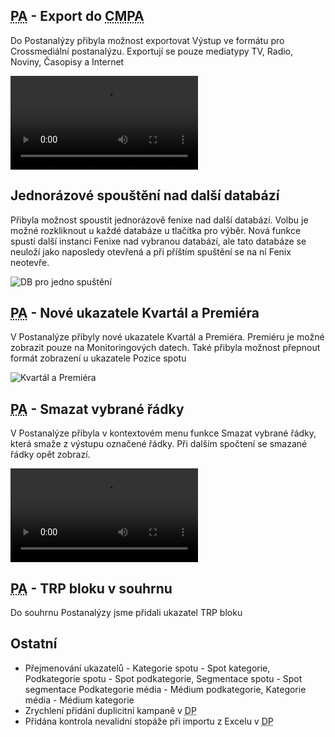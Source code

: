 ﻿---
categories: [fenix]
layout: fenix
---
## <abbr title="Postanalýza">PA</abbr> - Export do <abbr title="Crossmediální postanalýza">CMPA</abbr>

Do Postanalýzy přibyla možnost exportovat Výstup ve formátu pro Crossmediální postanalýzu. Exportují se pouze mediatypy TV, Radio, Noviny, Časopisy a Internet

<video src="{{site.url}}/data/patocmpa.mp4" type="video/mp4" controls></video>
 
##  Jednorázové spouštění nad další databází
Přibyla možnost spoustit jednorázově fenixe nad další databází. Volbu je možné rozkliknout u každé databáze u tlačítka pro výběr. Nová funkce spustí další instanci Fenixe nad vybranou databází, ale tato databáze se neuloží jako naposledy otevřená a při příštím spuštění se na ní Fenix neotevře.

![DB pro jedno spuštění]({{site.url}}/data/dbjednoinstance.png "DB pro jedno spuštění")

## <abbr title="Postanalýza">PA</abbr> - Nové ukazatele Kvartál a Premiéra
V Postanalýze přibyly nové ukazatele Kvartál a Premiéra. Premiéru je možné zobrazit pouze na Monitoringových datech. Také přibyla možnost přepnout formát zobrazení u ukazatele Pozice spotu
 
![Kvartál a Premiéra]({{site.url}}/data/kvartalpremiera.PNG "Kvartál a Premiéra")
 

## <abbr title="Postanalýza">PA</abbr> - Smazat vybrané řádky
V Postanalýze přibyla v kontextovém menu funkce Smazat vybrané řádky, která smaže z výstupu označené řádky. Při dalším spočtení se smazané řádky opět zobrazí.

<video src="{{site.url}}/data/pasmazat.mp4" type="video/mp4" controls></video>
 
## <abbr title="Postanalýza">PA</abbr> - TRP bloku v souhrnu
Do souhrnu Postanalýzy jsme přidali ukazatel TRP bloku
  
 
## Ostatní
<ul>
<li>Přejmenování ukazatelů - Kategorie spotu - Spot kategorie, Podkategorie spotu - Spot podkategorie, Segmentace spotu - Spot segmentace  Podkategorie média - Médium podkategorie, Kategorie média - Médium kategorie </li>
<li>Zrychlení přidání duplicitní kampaně v  <abbr title="Detailní plán">DP</abbr></li>
<li>Přidána kontrola nevalidní stopáže při importu z Excelu v <abbr title="Detailní plán">DP</abbr> </li>
</ul>






 